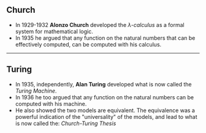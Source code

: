 ## Church
- In 1929-1932 **Alonzo Church** developed the *$\lambda$-calculus* as a formal system for 
  mathematical logic. <!-- .element: class="fragment" data-fragment-index="1" -->
- In 1935 he argued that any function on the natural
  numbers that can be effectively computed, can be
  computed with his calculus. <!-- .element: class="fragment" data-fragment-index="2" -->

---

## Turing
- In 1935, independently, **Alan Turing** developed what is now
  called the *Turing Machine*. <!-- .element: class="fragment" data-fragment-index="1" -->
- In 1936 he too argued that any function on the natural
  numbers can be computed with his machine. <!-- .element: class="fragment" data-fragment-index="2" -->
- He also showed the two models are equivalent. <!-- .element: class="fragment" data-fragment-index="3" -->
  The equivalence was a powerful indication of the "universality" of <!-- .element: class="fragment" data-fragment-index="3" -->
  the models, and lead to what is now called the: *Church-Turing Thesis* <!-- .element: class="fragment" data-fragment-index="3" -->



